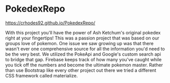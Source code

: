 # PokedexRepo

https://crhodes92.github.io/PokedexRepo/

  With this project you'll have the power of Ash Ketchum's original pokedex right at your fingertips! This was a passion project that was based on our groups love of pokemon. One issue we saw growing up was that there wasn't ever one comprehensive source for all the information you'd need to be the very best. We utilized the PokeApi and Google's custom search api to bridge that gap. Firebase keeps track of how many you've caught while you tick off the numbers and become the ultimate pokemon master. Rather than use Bootstrap like every other project out there we tried a different CSS framework called materialize. 

